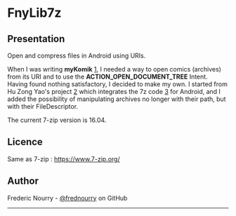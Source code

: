 FnyLib7z
==========

Presentation
------------

Open and compress files in Android using URIs.

When I was writing **myKomik** [1], I needed a way to open comics (archives) from its URI and to use the **ACTION_OPEN_DOCUMENT_TREE** Intent. Having found nothing satisfactory, I decided to make my own.
I started from Hu Zong Yao's project [2] which integrates the 7z code [3] for Android, and I added the possibility of manipulating archives no longer with their path, but with their FileDescriptor.

The current 7-zip version is 16.04.

Licence
-------
Same as 7-zip : https://www.7-zip.org/

Author
------
Frederic Nourry - [@frednourry][4] on GitHub

-----------------------------------

[1]: https://github.com/frednourry/myKomik
[2]: https://github.com/hzy3774/AndroidP7zip
[3]: https://www.7-zip.org/
[4]: https://github.com/frednourry
